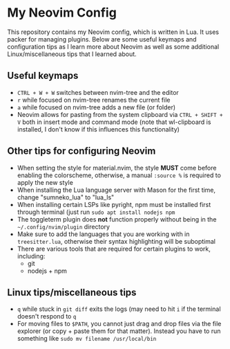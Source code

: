 # My Neovim Config
This repository contains my Neovim config, which is written in Lua. It uses packer for managing plugins. Below are some useful keymaps and configuration tips as I learn more about Neovim as well as some additional Linux/miscellaneous tips that I learned about.

## Useful keymaps
- `CTRL + W + W` switches between nvim-tree and the editor
- `r` while focused on nvim-tree renames the current file
- `a` while focused on nvim-tree adds a new file (or folder)
- Neovim allows for pasting from the system clipboard via `CTRL + SHIFT + V` both in insert mode and command mode (note that wl-clipboard is installed, I don't know if this influences this functionality)

## Other tips for configuring Neovim
- When setting the style for material.nvim, the style **MUST** come before enabling the colorscheme, otherwise, a manual `:source %` is required to apply the new style
- When installing the Lua language server with Mason for the first time, change "sumneko_lua" to "lua_ls"
- When installing certain LSPs like pyright, npm must be installed first through terminal (just run `sudo apt install nodejs npm`
- The toggleterm plugin does **not** function properly without being in the `~/.config/nvim/plugin` directory
- Make sure to add the languages that you are working with in `treesitter.lua`, otherwise their syntax highlighting will be suboptimal
- There are various tools that are required for certain plugins to work, including:
    - git
    - nodejs + npm

## Linux tips/miscellaneous tips
- `q` while stuck in `git diff` exits the logs (may need to hit `i` if the terminal doesn't respond to `q`
- For moving files to `$PATH`, you cannot just drag and drop files via the file explorer (or copy + paste them for that matter). Instead you have to run something like `sudo mv filename /usr/local/bin`
